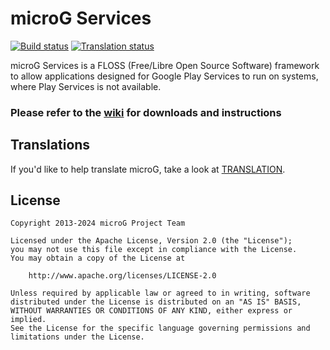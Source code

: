 # microG Services

[![Build status](https://github.com/microg/GmsCore/actions/workflows/build.yml/badge.svg)](https://github.com/microg/GmsCore/actions/workflows/build.yml)
<a href="https://hosted.weblate.org/engage/microg/">
<img src="https://hosted.weblate.org/widget/microg/svg-badge.svg" alt="Translation status" />
</a>

microG Services is a FLOSS (Free/Libre Open Source Software) framework to allow applications designed for Google Play Services to run on systems, where Play Services is not available.

### Please refer to the [wiki](https://github.com/microg/GmsCore/wiki) for downloads and instructions

## Translations

If you'd like to help translate microG, take a look at [TRANSLATION](TRANSLATION.md).


License
-------
    Copyright 2013-2024 microG Project Team

    Licensed under the Apache License, Version 2.0 (the "License");
    you may not use this file except in compliance with the License.
    You may obtain a copy of the License at

        http://www.apache.org/licenses/LICENSE-2.0

    Unless required by applicable law or agreed to in writing, software
    distributed under the License is distributed on an "AS IS" BASIS,
    WITHOUT WARRANTIES OR CONDITIONS OF ANY KIND, either express or implied.
    See the License for the specific language governing permissions and
    limitations under the License.
